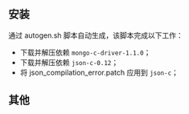 ## 安装

通过 autogen.sh 脚本自动生成，该脚本完成以下工作：

- 下载并解压依赖 `mongo-c-driver-1.1.0`；
- 下载并解压依赖 `json-c-0.12`；
- 将 json_compilation_error.patch 应用到 `json-c`；

## 其他

